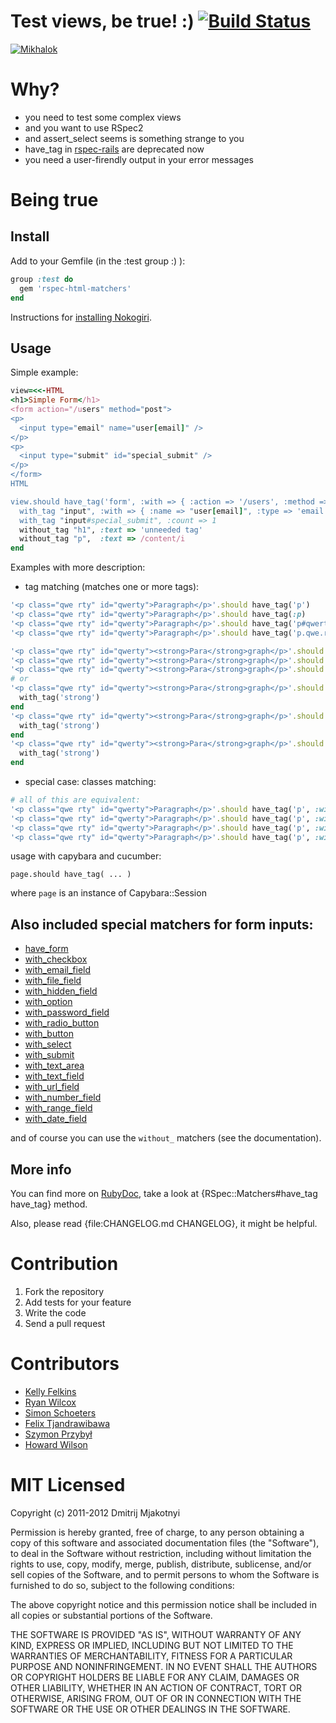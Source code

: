 Test views, be true! :) [![Build Status](http://travis-ci.org/kucaahbe/rspec-html-matchers.png)](http://travis-ci.org/kucaahbe/rspec-html-matchers)
=======================

[![Mikhalok](https://github.com/kucaahbe/rspec-html-matchers/raw/master/mikhalok.jpg)](http://www.myspace.com/lyapis "Lyapis Trubetskoy ska-punk band")

Why?
===

* you need to test some complex views
* and you want to use RSpec2
* and assert\_select seems is something strange to you
* have_tag in [rspec-rails](http://github.com/rspec/rspec-rails) are deprecated now
* you need a user-firendly output in your error messages

Being true
==========

Install
-------

Add to your Gemfile (in the :test group :) ):

```ruby
group :test do
  gem 'rspec-html-matchers'
end
```

Instructions for [installing Nokogiri](http://nokogiri.org/tutorials/installing_nokogiri.html).

Usage
-----

Simple example:

```ruby
view=<<-HTML
<h1>Simple Form</h1>
<form action="/users" method="post">
<p>
  <input type="email" name="user[email]" />
</p>
<p>
  <input type="submit" id="special_submit" />
</p>
</form>
HTML

view.should have_tag('form', :with => { :action => '/users', :method => 'post' }) do
  with_tag "input", :with => { :name => "user[email]", :type => 'email' }
  with_tag "input#special_submit", :count => 1
  without_tag "h1", :text => 'unneeded tag'
  without_tag "p",  :text => /content/i
end
```

Examples with more description:

* tag matching (matches one or more tags):

```ruby
'<p class="qwe rty" id="qwerty">Paragraph</p>'.should have_tag('p')
'<p class="qwe rty" id="qwerty">Paragraph</p>'.should have_tag(:p)
'<p class="qwe rty" id="qwerty">Paragraph</p>'.should have_tag('p#qwerty')
'<p class="qwe rty" id="qwerty">Paragraph</p>'.should have_tag('p.qwe.rty')

'<p class="qwe rty" id="qwerty"><strong>Para</strong>graph</p>'.should have_tag('p strong')
'<p class="qwe rty" id="qwerty"><strong>Para</strong>graph</p>'.should have_tag('p#qwerty strong')
'<p class="qwe rty" id="qwerty"><strong>Para</strong>graph</p>'.should have_tag('p.qwe.rty strong')
# or
'<p class="qwe rty" id="qwerty"><strong>Para</strong>graph</p>'.should have_tag('p') do
  with_tag('strong')
end
'<p class="qwe rty" id="qwerty"><strong>Para</strong>graph</p>'.should have_tag('p#qwerty') do
  with_tag('strong')
end
'<p class="qwe rty" id="qwerty"><strong>Para</strong>graph</p>'.should have_tag('p.qwe.rty') do
  with_tag('strong')
end
```

* special case: classes matching:

```ruby
# all of this are equivalent:
'<p class="qwe rty" id="qwerty">Paragraph</p>'.should have_tag('p', :with => { :class => 'qwe rty' })
'<p class="qwe rty" id="qwerty">Paragraph</p>'.should have_tag('p', :with => { :class => 'rty qwe' })
'<p class="qwe rty" id="qwerty">Paragraph</p>'.should have_tag('p', :with => { :class => ['rty', 'qwe'] })
'<p class="qwe rty" id="qwerty">Paragraph</p>'.should have_tag('p', :with => { :class => ['qwe', 'rty'] })
```

usage with capybara and cucumber:

    page.should have_tag( ... )

where `page` is an instance of Capybara::Session

Also included special matchers for form inputs:
-----------------------------------------------

- [have\_form](http://rdoc.info/github/kucaahbe/rspec-html-matchers/master/RSpec/Matchers:have_form)
- [with\_checkbox](http://rdoc.info/github/kucaahbe/rspec-html-matchers/master/RSpec/Matchers:with_checkbox)
- [with\_email\_field](http://rdoc.info/github/kucaahbe/rspec-html-matchers/master/RSpec/Matchers:with_email_field)
- [with\_file\_field](http://rdoc.info/github/kucaahbe/rspec-html-matchers/master/RSpec/Matchers:with_file_field)
- [with\_hidden\_field](http://rdoc.info/github/kucaahbe/rspec-html-matchers/master/RSpec/Matchers:with_hidden_field)
- [with\_option](http://rdoc.info/github/kucaahbe/rspec-html-matchers/master/RSpec/Matchers:with_option)
- [with\_password_field](http://rdoc.info/github/kucaahbe/rspec-html-matchers/master/RSpec/Matchers:with_password_field)
- [with\_radio\_button](http://rdoc.info/github/kucaahbe/rspec-html-matchers/master/RSpec/Matchers:with_radio_button)
- [with\_button](http://rdoc.info/github/kucaahbe/rspec-html-matchers/master/RSpec/Matchers:with_button)
- [with\_select](http://rdoc.info/github/kucaahbe/rspec-html-matchers/master/RSpec/Matchers:with_select)
- [with\_submit](http://rdoc.info/github/kucaahbe/rspec-html-matchers/master/RSpec/Matchers:with_submit)
- [with\_text\_area](http://rdoc.info/github/kucaahbe/rspec-html-matchers/master/RSpec/Matchers:with_text_area)
- [with\_text\_field](http://rdoc.info/github/kucaahbe/rspec-html-matchers/master/RSpec/Matchers:with_text_field)
- [with\_url\_field](http://rdoc.info/github/kucaahbe/rspec-html-matchers/master/RSpec/Matchers:with_url_field)
- [with\_number\_field](http://rdoc.info/github/kucaahbe/rspec-html-matchers/master/RSpec/Matchers:with_number_field)
- [with\_range\_field](http://rdoc.info/github/kucaahbe/rspec-html-matchers/master/RSpec/Matchers:with_range_field)
- [with\_date\_field](http://rdoc.info/github/kucaahbe/rspec-html-matchers/master/RSpec/Matchers:with_date_field)

and of course you can use the `without_` matchers (see the documentation).

More info
---------

You can find more on [RubyDoc](http://rubydoc.info/github/kucaahbe/rspec-html-matchers/master/RSpec/Matchers), take a look at {RSpec::Matchers#have\_tag have\_tag} method.

Also, please read {file:CHANGELOG.md CHANGELOG}, it might be helpful.

Contribution
============

1. Fork the repository
2. Add tests for your feature
3. Write the code
4. Send a pull request

Contributors
============

- [Kelly Felkins](http://github.com/kellyfelkins)
- [Ryan Wilcox](http://github.com/rwilcox)
- [Simon Schoeters](https://github.com/cimm)
- [Felix Tjandrawibawa](https://github.com/cemenghttps://github.com/cemeng)
- [Szymon Przybył](https://github.com/apocalyptiq)
- [Howard Wilson](https://github.com/watsonbox)

MIT Licensed
============

Copyright (c) 2011-2012 Dmitrij Mjakotnyi

Permission is hereby granted, free of charge, to any person obtaining a copy of this software and associated documentation files (the "Software"), to deal in the Software without restriction, including without limitation the rights to use, copy, modify, merge, publish, distribute, sublicense, and/or sell copies of the Software, and to permit persons to whom the Software is furnished to do so, subject to the following conditions:

The above copyright notice and this permission notice shall be included in all copies or substantial portions of the Software.

THE SOFTWARE IS PROVIDED "AS IS", WITHOUT WARRANTY OF ANY KIND, EXPRESS OR IMPLIED, INCLUDING BUT NOT LIMITED TO THE WARRANTIES OF MERCHANTABILITY, FITNESS FOR A PARTICULAR PURPOSE AND NONINFRINGEMENT. IN NO EVENT SHALL THE AUTHORS OR COPYRIGHT HOLDERS BE LIABLE FOR ANY CLAIM, DAMAGES OR OTHER LIABILITY, WHETHER IN AN ACTION OF CONTRACT, TORT OR OTHERWISE, ARISING FROM, OUT OF OR IN CONNECTION WITH THE SOFTWARE OR THE USE OR OTHER DEALINGS IN THE SOFTWARE.
